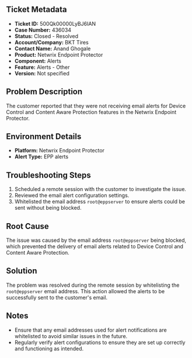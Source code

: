 ## Ticket Metadata
- **Ticket ID:** 500Qk00000LyBJ6IAN
- **Case Number:** 436034
- **Status:** Closed - Resolved
- **Account/Company:** BKT Tires
- **Contact Name:** Anand Ghogale
- **Product:** Netwrix Endpoint Protector
- **Component:** Alerts
- **Feature:** Alerts - Other
- **Version:** Not specified

## Problem Description
The customer reported that they were not receiving email alerts for Device Control and Content Aware Protection features in the Netwrix Endpoint Protector.

## Environment Details
- **Platform:** Netwrix Endpoint Protector
- **Alert Type:** EPP alerts

## Troubleshooting Steps
1. Scheduled a remote session with the customer to investigate the issue.
2. Reviewed the email alert configuration settings.
3. Whitelisted the email address `root@eppserver` to ensure alerts could be sent without being blocked.

## Root Cause
The issue was caused by the email address `root@eppserver` being blocked, which prevented the delivery of email alerts related to Device Control and Content Aware Protection.

## Solution
The problem was resolved during the remote session by whitelisting the `root@eppserver` email address. This action allowed the alerts to be successfully sent to the customer's email.

## Notes
- Ensure that any email addresses used for alert notifications are whitelisted to avoid similar issues in the future.
- Regularly verify alert configurations to ensure they are set up correctly and functioning as intended.